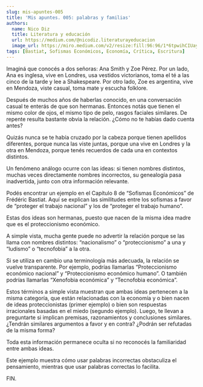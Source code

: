 ```yaml
---
slug: mis-apuntes-005
title: 'Mis apuntes. 005: palabras y familias'
authors:
  name: Nico Diz
  title: Literatura y educación
  url: https://medium.com/@nicodiz.literaturayeducacion
  image_url: https://miro.medium.com/v2/resize:fill:96:96/1*6tpwihCIUayxiGBBN0ycdw.jpeg
tags: [Bastiat, Sofismas Económicos, Economía, Crítica, Escritura]
---
```


Imaginá que conocés a dos señoras: Ana Smith y Zoe Pérez. Por un lado, Ana es inglesa, vive en Londres, usa vestidos victorianos, toma el té a las cinco de la tarde y lee a Shakespeare. Por otro lado, Zoe es argentina, vive en Mendoza, viste casual, toma mate y escucha folklore.

Después de muchos años de haberlas conocido, en una conversación casual te enterás de que son hermanas. Entonces notás que tienen el mismo color de ojos, el mismo tipo de pelo, rasgos faciales similares. De repente resulta bastante obvia la relación. ¿Cómo no te habías dado cuenta antes?

Quizás nunca se te había cruzado por la cabeza porque tienen apellidos diferentes, porque nunca las viste juntas, porque una vive en Londres y la otra en Mendoza, porque tenés recuerdos de cada una en contextos distintos.

Un fenómeno análogo ocurre con las ideas: si tienen nombres distintos, muchas veces directamente nombres incorrectos, su genealogía pasa inadvertida, junto con otra información relevante.

Podés encontrar un ejemplo en el Capítulo 8 de “Sofismas Económicos” de Frédéric Bastiat. Aquí se explican las similitudes entre los sofismas a favor de “proteger el trabajo nacional” y los de “proteger el trabajo humano”.

Estas dos ideas son hermanas, puesto que nacen de la misma idea madre que es el proteccionismo económico.

A simple vista, mucha gente puede no advertir la relación porque se las llama con nombres distintos: “nacionalismo” o “proteccionismo” a una y “ludismo” o “tecnofobia” a la otra.

Si se utiliza en cambio una terminología más adecuada, la relación se vuelve transparente. Por ejemplo, podrías llamarlas “Proteccionismo económico nacional” y “Proteccionismo económico humano”. O también podrías llamarlas “Xenofobia económica” y “Tecnofobia económica”.

Estos términos a simple vista muestran que ambas ideas pertenecen a la misma categoría, que están relacionadas con la economía y o bien nacen de ideas proteccionistas (primer ejemplo) o bien son respuestas irracionales basadas en el miedo (segundo ejemplo). Luego, te llevan a preguntarte si implican premisas, razonamientos y conclusiones similares. ¿Tendrán similares argumentos a favor y en contra? ¿Podrán ser refutadas de la misma forma?

Toda esta información permanece oculta si no reconocés la familiaridad entre ambas ideas.

Este ejemplo muestra cómo usar palabras incorrectas obstaculiza el pensamiento, mientras que usar palabras correctas lo facilita.

FIN.
